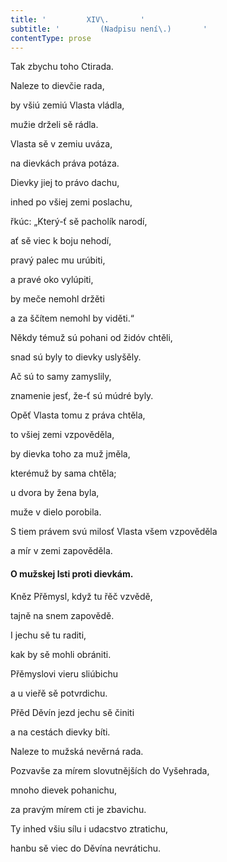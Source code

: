 ```yaml
---
title: '         XIV\.       '
subtitle: '         (Nadpisu není\.)       '
contentType: prose
---
```


Tak zbychu toho Ctirada.

Naleze to dievčie rada,

by všiú zemiú Vlasta vládla,

mužie drželi sě rádla.

Vlasta sě v zemiu uváza,

na dievkách práva potáza.

Dievky jiej to právo dachu,

inhed po všiej zemi poslachu,

řkúc: „Který-ť sě pacholík narodí,

ať sě viec k boju nehodí,

pravý palec mu urúbiti,

a pravé oko vylúpiti,

by meče nemohl držěti

a za ščítem nemohl by viděti.“

Někdy témuž sú pohani od židóv chtěli,

snad sú byly to dievky uslyšěly.

Ač sú to samy zamyslily,

znamenie jesť, že-ť sú múdré byly.

Opěť Vlasta tomu z práva chtěla,

to všiej zemi vzpověděla,

by dievka toho za muž jměla,

kterémuž by sama chtěla;

u dvora by žena byla,

muže v dielo porobila.

S tiem právem svú milosť Vlasta všem vzpověděla

a mír v zemi zapověděla.

#### O mužskej lsti proti dievkám.

Kněz Přěmysl, když tu řěč vzvědě,

tajně na snem zapovědě.

I jechu sě tu raditi,

kak by sě mohli obrániti.

Přěmyslovi vieru sliúbichu

a u vieřě sě potvrdichu.

Přěd Děvín jezd jechu sě činiti

a na cestách dievky bíti.

Naleze to mužská nevěrná rada.

Pozvavše za mírem slovutnějších do Vyšehrada,

mnoho dievek pohanichu,

za pravým mírem cti je zbavichu.

Ty inhed všiu sílu i udacstvo ztratichu,

hanbu sě viec do Děvína nevrátichu.
